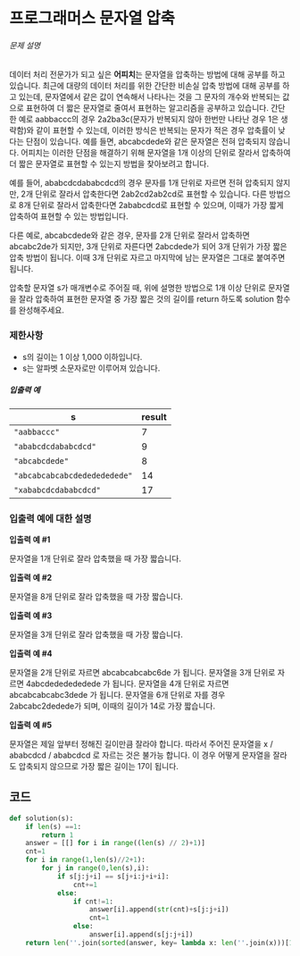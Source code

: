 # 프로그래머스 문자열 압축

###### 문제 설명

데이터 처리 전문가가 되고 싶은 **어피치**는 문자열을 압축하는 방법에 대해 공부를 하고 있습니다. 최근에 대량의 데이터 처리를 위한 간단한 비손실 압축 방법에 대해 공부를 하고 있는데, 문자열에서 같은 값이 연속해서 나타나는 것을 그 문자의 개수와 반복되는 값으로 표현하여 더 짧은 문자열로 줄여서 표현하는 알고리즘을 공부하고 있습니다.
간단한 예로 aabbaccc의 경우 2a2ba3c(문자가 반복되지 않아 한번만 나타난 경우 1은 생략함)와 같이 표현할 수 있는데, 이러한 방식은 반복되는 문자가 적은 경우 압축률이 낮다는 단점이 있습니다. 예를 들면, abcabcdede와 같은 문자열은 전혀 압축되지 않습니다. 어피치는 이러한 단점을 해결하기 위해 문자열을 1개 이상의 단위로 잘라서 압축하여 더 짧은 문자열로 표현할 수 있는지 방법을 찾아보려고 합니다.

예를 들어, ababcdcdababcdcd의 경우 문자를 1개 단위로 자르면 전혀 압축되지 않지만, 2개 단위로 잘라서 압축한다면 2ab2cd2ab2cd로 표현할 수 있습니다. 다른 방법으로 8개 단위로 잘라서 압축한다면 2ababcdcd로 표현할 수 있으며, 이때가 가장 짧게 압축하여 표현할 수 있는 방법입니다.

다른 예로, abcabcdede와 같은 경우, 문자를 2개 단위로 잘라서 압축하면 abcabc2de가 되지만, 3개 단위로 자른다면 2abcdede가 되어 3개 단위가 가장 짧은 압축 방법이 됩니다. 이때 3개 단위로 자르고 마지막에 남는 문자열은 그대로 붙여주면 됩니다.

압축할 문자열 s가 매개변수로 주어질 때, 위에 설명한 방법으로 1개 이상 단위로 문자열을 잘라 압축하여 표현한 문자열 중 가장 짧은 것의 길이를 return 하도록 solution 함수를 완성해주세요.

### 제한사항

- s의 길이는 1 이상 1,000 이하입니다.
- s는 알파벳 소문자로만 이루어져 있습니다.

##### 입출력 예

| s                            | result |
| ---------------------------- | ------ |
| `"aabbaccc"`                 | 7      |
| `"ababcdcdababcdcd"`         | 9      |
| `"abcabcdede"`               | 8      |
| `"abcabcabcabcdededededede"` | 14     |
| `"xababcdcdababcdcd"`        | 17     |

### 입출력 예에 대한 설명

**입출력 예 #1**

문자열을 1개 단위로 잘라 압축했을 때 가장 짧습니다.

**입출력 예 #2**

문자열을 8개 단위로 잘라 압축했을 때 가장 짧습니다.

**입출력 예 #3**

문자열을 3개 단위로 잘라 압축했을 때 가장 짧습니다.

**입출력 예 #4**

문자열을 2개 단위로 자르면 abcabcabcabc6de 가 됩니다.
문자열을 3개 단위로 자르면 4abcdededededede 가 됩니다.
문자열을 4개 단위로 자르면 abcabcabcabc3dede 가 됩니다.
문자열을 6개 단위로 자를 경우 2abcabc2dedede가 되며, 이때의 길이가 14로 가장 짧습니다.

**입출력 예 #5**

문자열은 제일 앞부터 정해진 길이만큼 잘라야 합니다.
따라서 주어진 문자열을 x / ababcdcd / ababcdcd 로 자르는 것은 불가능 합니다.
이 경우 어떻게 문자열을 잘라도 압축되지 않으므로 가장 짧은 길이는 17이 됩니다.



## 코드

```python
def solution(s):
    if len(s) ==1:
        return 1
    answer = [[] for i in range((len(s) // 2)+1)]
    cnt=1
    for i in range(1,len(s)//2+1):
        for j in range(0,len(s),i):
            if s[j:j+i] == s[j+i:j+i+i]:
                cnt+=1
            else:
                if cnt!=1:
                    answer[i].append(str(cnt)+s[j:j+i])
                    cnt=1
                else:
                    answer[i].append(s[j:j+i])
    return len(''.join(sorted(answer, key= lambda x: len(''.join(x)))[1]))
```

